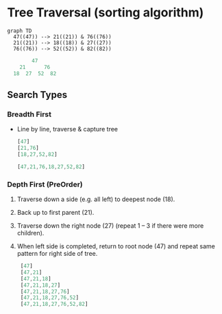 # Tree Traversal (sorting algorithm)

```mermaid
graph TD
  47((47)) --> 21((21)) & 76((76))
  21((21)) --> 18((18)) & 27((27))
  76((76)) --> 52((52)) & 82((82))
```

```m
        47
    21      76
  18  27  52  82
```

## Search Types

### Breadth First

- Line by line, traverse & capture tree

  <!-- prettier-ignore -->
  ```js
  [47]
  [21,76]
  [18,27,52,82]

  [47,21,76,18,27,52,82]
  ```

### Depth First (PreOrder)

1. Traverse down a side (e.g. all left) to deepest node (18).
1. Back up to first parent (21).
1. Traverse down the right node (27) (repeat 1 – 3 if there were more children).
1. When left side is completed, return to root node (47) and repeat same pattern for right side of tree.

   <!-- prettier-ignore -->
   ```js
    [47]
    [47,21]
    [47,21,18]
    [47,21,18,27]
    [47,21,18,27,76]
    [47,21,18,27,76,52]
    [47,21,18,27,76,52,82]
    ```
